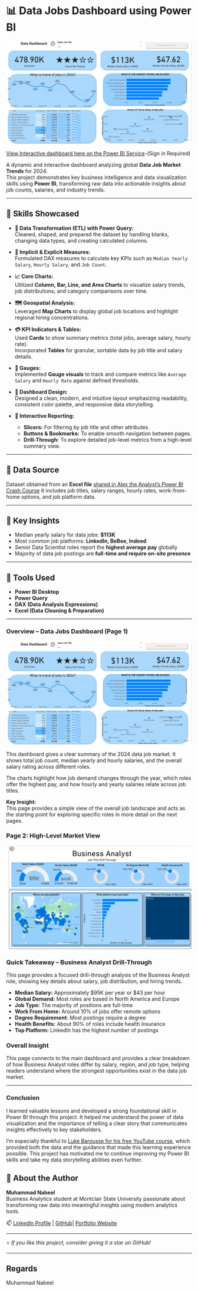 # 📊 Data Jobs Dashboard using Power BI  

![Dashboard Page 1](/_Project_1/images/Page%201.png)

[View Interactive dashboard here on the Power BI Service](https://app.powerbi.com/links/5ow25M8oLM?ctid=1b90b7a7-dc5c-41e2-a5b2-80a4888f404d&pbi_source=linkShare&bookmarkGuid=2cf1a54f-6186-44f5-8c94-21070d466688)-(Sign in Required)

A dynamic and interactive dashboard analyzing global **Data Job Market Trends** for 2024.  
This project demonstrates key business intelligence and data visualization skills using **Power BI**, transforming raw data into actionable insights about job counts, salaries, and industry trends.  

---

## 🧠 Skills Showcased  

- **🧹 Data Transformation (ETL) with Power Query:**  
  Cleaned, shaped, and prepared the dataset by handling blanks, changing data types, and creating calculated columns.  

- **🧮 Implicit & Explicit Measures:**  
  Formulated DAX measures to calculate key KPIs such as `Median Yearly Salary`, `Hourly Salary`, and `Job Count`.  

- **📈 Core Charts:**  
  Utilized **Column, Bar, Line, and Area Charts** to visualize salary trends, job distributions, and category comparisons over time.  

- **🗺️ Geospatial Analysis:**  
  Leveraged **Map Charts** to display global job locations and highlight regional hiring concentrations.  

- **💳 KPI Indicators & Tables:**  
  Used **Cards** to show summary metrics (total jobs, average salary, hourly rate).  
  Incorporated **Tables** for granular, sortable data by job title and salary details.  

- **🎯 Gauges:**  
  Implemented **Gauge visuals** to track and compare metrics like `Average Salary` and `Hourly Rate` against defined thresholds.  

- **🎨 Dashboard Design:**  
  Designed a clean, modern, and intuitive layout emphasizing readability, consistent color palette, and responsive data storytelling.  

- **🧭 Interactive Reporting:**  
  - **Slicers:** For filtering by job title and other attributes.  
  - **Buttons & Bookmarks:** To enable smooth navigation between pages.  
  - **Drill-Through:** To explore detailed job-level metrics from a high-level summary view.  

---

## 📁 Data Source  
Dataset obtained from an **Excel file** [shared in Alex the Analyst’s Power BI Crash Course](https://www.lukebarousse.com/courses)
It includes job titles, salary ranges, hourly rates, work-from-home options, and job platform data.

---

## 🧩 Key Insights  
- Median yearly salary for data jobs: **$113K**  
- Most common job platforms: **LinkedIn, BeBee, Indeed**  
- Senior Data Scientist roles report the **highest average pay** globally  
- Majority of data job postings are **full-time and require on-site presence**

---

## 🚀 Tools Used  
- **Power BI Desktop**  
- **Power Query**  
- **DAX (Data Analysis Expressions)**  
- **Excel (Data Cleaning & Preparation)**  

---
### Overview – Data Jobs Dashboard (Page 1)
![Dashboard Page 1](/_Project_1/images/Page%201.png)

This dashboard gives a clear summary of the 2024 data job market. It shows total job count, median yearly and hourly salaries, and the overall salary rating across different roles.  

The charts highlight how job demand changes through the year, which roles offer the highest pay, and how hourly and yearly salaries relate across job titles.  

**Key Insight:**  
This page provides a simple view of the overall job landscape and acts as the starting point for exploring specific roles in more detail on the next pages.


### Page 2: High-Level Market View
![Dashboard Page 2](/_Project_1/images/Page%202.png)
 

### Quick Takeaway – Business Analyst Drill-Through

This page provides a focused drill-through analysis of the Business Analyst role, showing key details about salary, job distribution, and hiring trends.  

- **Median Salary:** Approximately $95K per year or $43 per hour  
- **Global Demand:** Most roles are based in North America and Europe  
- **Job Type:** The majority of positions are full-time  
- **Work From Home:** Around 10% of jobs offer remote options  
- **Degree Requirement:** Most postings require a degree  
- **Health Benefits:** About 90% of roles include health insurance  
- **Top Platform:** LinkedIn has the highest number of postings  

### Overall Insight
This page connects to the main dashboard and provides a clear breakdown of how Business Analyst roles differ by salary, region, and job type, helping readers understand where the strongest opportunities exist in the data job market.

---
 ### Conclusion

I learned valuable lessons and developed a strong foundational skill in Power BI through this project. It helped me understand the power of data visualization and the importance of telling a clear story that communicates insights effectively to key stakeholders.  

I’m especially thankful to [Luke Barousse for his free YouTube course](https://www.youtube.com/watch?v=FwjaHCVNBWA), which provided both the data and the guidance that made this learning experience possible. This project has motivated me to continue improving my Power BI skills and take my data storytelling abilities even further.

## 💼 About the Author  
**Muhammad Nabeel**  
Business Analytics student at Montclair State University passionate about transforming raw data into meaningful insights using modern analytics tools.  

📫 [LinkedIn Profile](https://www.linkedin.com/in/muhammad-nabeel1)
| [GitHub](https://github.com/MrNabeel)|
[Portfolio Website](https://insight-navigator-939caad1.base44.app)  


---

⭐ *If you like this project, consider giving it a star on GitHub!* 

--- 


## Regards
Muhammad Nabeel